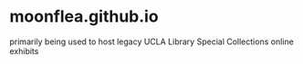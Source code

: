 # moonflea.github.io
primarily being used to host legacy UCLA Library Special Collections online exhibits
